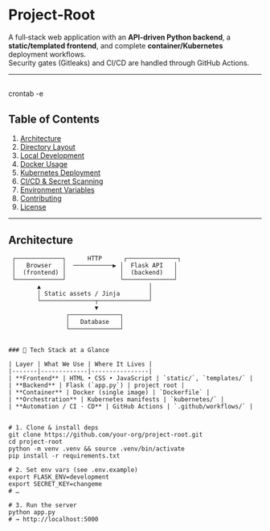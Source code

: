 # Project‑Root

A full‑stack web application with an **API‑driven Python backend**, a **static/templated frontend**, and complete **container/Kubernetes** deployment workflows.  
Security gates (Gitleaks) and CI/CD are handled through GitHub Actions.

---
##
crontab -e
#####



## Table of Contents
1. [Architecture](#architecture)
2. [Directory Layout](#directory-layout)
3. [Local Development](#local-development)
4. [Docker Usage](#docker-usage)
5. [Kubernetes Deployment](#kubernetes-deployment)
6. [CI/CD & Secret Scanning](#cicd--secret-scanning)
7. [Environment Variables](#environment-variables)
8. [Contributing](#contributing)
9. [License](#license)

---

## Architecture
```text
 ┌─────────────┐      HTTP      ┌──────────────┐
 │   Browser   │  ───────────▶ │  Flask API   │
 │  (frontend) │               │  (backend)   │
 └─────────────┘               └──────────────┘
        ▲                              │
        │ Static assets / Jinja        │
        └───────────────┬──────────────┘
                        ▼
                ┌──────────────┐
                │   Database   │
                └──────────────┘


### 🔧 Tech Stack at a Glance

| Layer | What We Use | Where It Lives |
|-------|-------------|----------------|
| **Frontend** | HTML • CSS • JavaScript | `static/`, `templates/` |
| **Backend** | Flask (`app.py`) | project root |
| **Container** | Docker (single image) | `Dockerfile` |
| **Orchestration** | Kubernetes manifests | `kubernetes/` |
| **Automation / CI · CD** | GitHub Actions | `.github/workflows/` |


# 1. Clone & install deps
git clone https://github.com/your-org/project-root.git
cd project-root
python -m venv .venv && source .venv/bin/activate
pip install -r requirements.txt

# 2. Set env vars (see .env.example)
export FLASK_ENV=development
export SECRET_KEY=changeme
# …

# 3. Run the server
python app.py
# → http://localhost:5000


